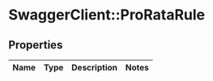 # SwaggerClient::ProRataRule

## Properties
Name | Type | Description | Notes
------------ | ------------- | ------------- | -------------

